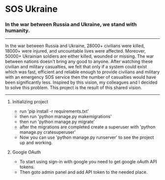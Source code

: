 # SOS Ukraine
### In the war between Russia and Ukraine, we stand with humanity.

***
In the war between Russia and Ukraine, 28000+ civilians were killed, 18000+ were injured, and uncountable lives were affected. Moreover, 50000+ Ukrainian soldiers are either killed, wounded or missing. The war between nations doesn't bring any good to anyone. After watching these civilian and military casualties, we felt that only if a system could exist which was fast, efficient and reliable enough to provide civilians and military with an emergency SOS service then the number of casualties would have been significantly less. Inspired by this vision, my colleagues and I decided to solve this problem. This project is the result of this shared vision.
***

1. Initializing project
    * run 'pip install -r requirements.txt'
    * then run 'python manage.py makemigrations'
    * then run 'python manage.py migrate'
    * after the migrations are completed create a superuser with 'python manage.py cratesuperuser'
    * Now you can use 'python manage.py runserver' to see the project up and working.

2. Google OAuth
    * To start using sign-in with google you need to get google oAuth API tokens.
    * Then goto admin panel and add API token to the needed place.
